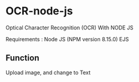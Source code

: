 # OCR-node-js

Optical Character Recognition (OCR) With NODE JS

Requirements :
Node JS (NPM version 8.15.0)
EJS

## Function

Upload image, and change to Text

